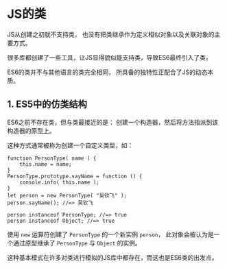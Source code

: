  # JS的类

JS从创建之初就不支持类，
也没有把类继承作为定义相似对象以及关联对象的主要方式。

很多库都创建了一些工具，让JS显得貌似能支持类，导致ES6最终引入了类。

ES6的类并不与其他语言的类完全相同，
所具备的独特性正配合了JS的动态本质。

## 1. ES5中的仿类结构

ES6之前不存在类，但与类最接近的是：
创建一个构造器，然后将方法指派到该构造器的原型上。

这种方式通常被称为创建一个自定义类型，如：

    function PersonType( name ) {
        this.name = name;
    }
    PersonType.prototype.sayName = function () {
        console.info( this.name );
    }
    let person = new PersonType( "吴钦飞" );
    person.sayName(); //=> 吴钦飞

    person instanceof PersonType; //=> true
    person instanceof Object; //=> true


使用 `new` 运算符创建了 `PersonType` 的一个新实例 `person`，
此对象会被认为是一个通过原型继承了 `PersonType` 与 `Object` 的实例。

这种基本模式在许多对类进行模拟的JS库中都存在，而这也是ES6类的出发点。


